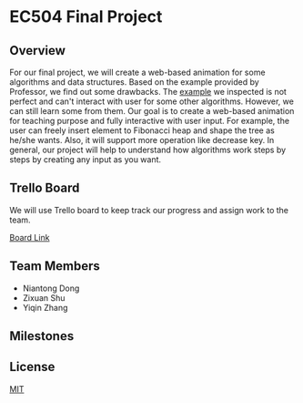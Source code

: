 # EC504 Final Project

## Overview

For our final project, we will create a web-based animation for some algorithms and data structures. Based on the example provided by Professor, we find out some drawbacks. The [example](https://www.cs.usfca.edu/~galles/visualization/FibonacciHeap.html) we inspected is not perfect and can't interact with user for some other algorithms.  However, we can still learn some from them. Our goal is to create a web-based animation for teaching purpose and fully interactive with user input. For example, the user can freely insert element to Fibonacci heap and shape the tree as he/she wants. Also, it will support more operation like decrease key. In general, our project will help to understand how algorithms work steps by steps by creating any input as you want. 



## Trello Board 

We will use Trello board to keep track our progress and assign work to the team. 

[Board Link](https://trello.com/b/VHlxKz7P/ec504-final-project)



## Team Members

- Niantong Dong
- Zixuan Shu
- Yiqin Zhang

## Milestones



## License

[MIT](https://choosealicense.com/licenses/mit/)